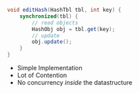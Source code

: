 ```java
void editHash(HashTbl tbl, int key) {
	synchronized(tbl) {
		// read objects
		HashObj obj = tbl.get(key);
		// update
		obj.update();
	}
}
```

- Simple Implementation
- Lot of Contention
- No concurrency *inside* the datastructure

